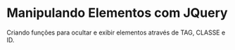 <h1>Manipulando Elementos com JQuery</h1>

<p>Criando funções para ocultar e exibir elementos através de TAG, CLASSE e ID.</p>
